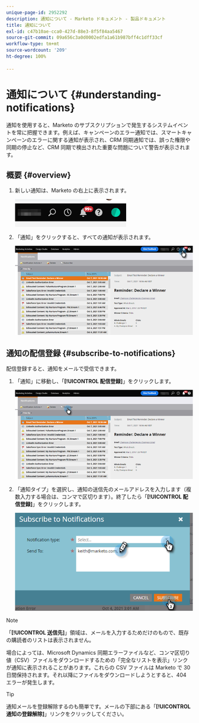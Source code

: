 ```yaml
---
unique-page-id: 2952292
description: 通知について - Marketo ドキュメント - 製品ドキュメント
title: 通知について
exl-id: c47b10ae-cca0-427d-88e3-8f5f84aa5467
source-git-commit: 09a656c3a0d0002edfa1a61b987bff4c1dff33cf
workflow-type: tm+mt
source-wordcount: '209'
ht-degree: 100%

---
```


# 通知について {#understanding-notifications}

通知を使用すると、Marketo のサブスクリプションで発生するシステムイベントを常に把握できます。例えば、キャンペーンのエラー通知では、スマートキャンペーンのエラーに関する通知が表示され、CRM 同期通知では、誤った権限や同期の停止など、CRM 同期で検出された重要な問題について警告が表示されます。

## 概要 {#overview}

1. 新しい通知は、Marketo の右上に表示されます。

   ![](assets/understanding-notifications-1.png)

1. 「通知」をクリックすると、すべての通知が表示されます。

   ![](assets/understanding-notifications-2.png)

## 通知の配信登録 {#subscribe-to-notifications}

配信登録すると、通知をメールで受信できます。

1. 「通知」に移動し、「**[!UICONTROL 配信登録]**」をクリックします。

   ![](assets/understanding-notifications-3.png)

1. 「通知タイプ」を選択し、通知の送信先のメールアドレスを入力します（複数入力する場合は、コンマで区切ります）。終了したら「**[!UICONTROL 配信登録]**」をクリックします。

   ![](assets/understanding-notifications-4.png)

>[!NOTE]
>
>「**[!UICONTROL 送信先]**」領域は、メールを入力するためだけのもので、既存の購読者のリストは表示されません。

場合によっては、Microsoft Dynamics 同期エラーファイルなど、コンマ区切り値（CSV）ファイルをダウンロードするための「完全なリストを表示」リンクが通知に表示されることがあります。これらの CSV ファイルは Marketo で 30 日間保持されます。それ以降にファイルをダウンロードしようとすると、404 エラーが発生します。

>[!TIP]
>
>通知メールを登録解除するのも簡単です。メールの下部にある「**[!UICONTROL 通知の登録解除]**」リンクをクリックしてください。

